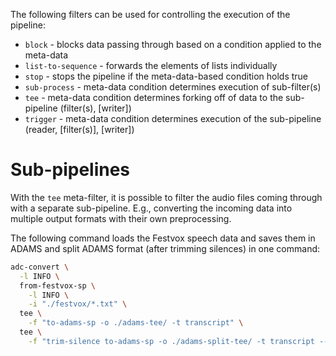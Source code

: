 The following filters can be used for controlling the execution of the
pipeline:

* `block` - blocks data passing through based on a condition applied to the meta-data
* `list-to-sequence` - forwards the elements of lists individually
* `stop` - stops the pipeline if the meta-data-based condition holds true
* `sub-process` - meta-data condition determines execution of sub-filter(s)
* `tee` - meta-data condition determines forking off of data to the sub-pipeline (filter(s), [writer])
* `trigger` - meta-data condition determines execution of the sub-pipeline (reader, [filter(s)], [writer])


# Sub-pipelines

With the `tee` meta-filter, it is possible to filter the audio files coming through with a separate
sub-pipeline. E.g., converting the incoming data into multiple output formats with their own
preprocessing.

The following command loads the Festvox speech data and saves them in ADAMS and split 
ADAMS format (after trimming silences) in one command:

```bash
adc-convert \
  -l INFO \
  from-festvox-sp \
    -l INFO \
    -i "./festvox/*.txt" \
  tee \
    -f "to-adams-sp -o ./adams-tee/ -t transcript" \
  tee \
    -f "trim-silence to-adams-sp -o ./adams-split-tee/ -t transcript --split_names train val test --split_ratios 70 15 15"
```
